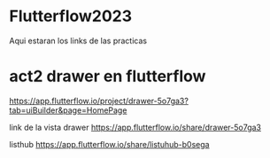 # Flutterflow2023
Aqui estaran los links de las practicas

# act2 drawer en flutterflow
https://app.flutterflow.io/project/drawer-5o7ga3?tab=uiBuilder&page=HomePage

link de la vista drawer
https://app.flutterflow.io/share/drawer-5o7ga3

listhub
https://app.flutterflow.io/share/listuhub-b0sega




